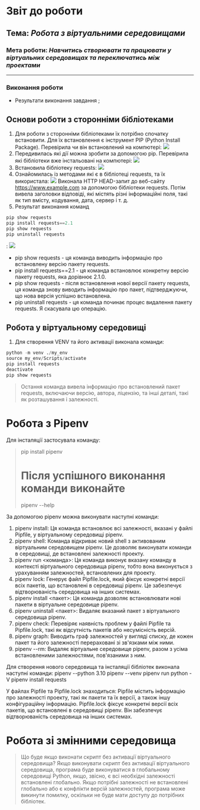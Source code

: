 # Звіт до роботи
## Тема: _Робота з віртуальними середовищами_
### Мета роботи: _Навчитись створювати та працювати у віртуальних середовищах та переключатись між проектами_

---
### Виконання роботи
- Результати виконання завдання ;
## Основи роботи з сторонніми бібліотеками
1. Для роботи з сторонніми бібліотеками їх потрібно спочатку встановити. Для їх встановлення є інструмент PIP (Python Install Package). Перевірила чи він встановлений на компютері:  ![](./pip1.png)
2. Передивилась які дії можна зробити за допомогою pip. Перевірила які бібліотеки вже інстальовані на компютері: 
![](./piplist.png)
3. Встановила бібліотеку requests: 
![](./req1.png)
4. Ознайомилась із методами які є в бібліотеці requests, та їх використала: 
![](./req2.png)
Виконала HTTP HEAD-запит до веб-сайту https://www.example.com за допомогою бібліотеки requests. Потім вивела заголовки відповіді, які містять різні інформаційні поля, такі як тип вмісту, кодування, дата, сервер і т. д.
5. Результат виконання команд 

```python
pip show requests
pip install requests==2.1
pip show requests
pip uninstall requests 
```

:
![](./req3.png)
- pip show requests - ця команда виводить інформацію про встановлену версію пакету requests.
- pip install requests==2.1 - ця команда встановлює конкретну версію пакету requests, яка дорівнює 2.1.0. 
- pip show requests - після встановлення нової версії пакету requests, ця команда знову виводить інформацію про пакет, підтверджуючи, що нова версія успішно встановлена. 
- pip uninstall requests - ця команда починає процес видалення пакету requests. Я скасувала цю операцію.
## Робота у віртуальному середовищі
1. Для створення VENV та його активації виконала команди:

```python
python -m venv ./my_env
source my_env/Scripts/activate
pip install requests
deactivate
pip show requests
```
> Остання команда вивела інформацію про встановлений пакет requests, включаючи версію, автора, ліцензію, та інші деталі, такі як розташування і залежності.

# Робота з Pipenv

Для інсталяції застосувала команду:
> pip install pipenv
># Після успішного виконання команди виконайте
>pipenv --help

За допомогою pipenv можна виконувати наступні команди:
1. pipenv install: Ця команда встановлює всі залежності, вказані у файлі Pipfile, у віртуальному середовищі pipenv.
2. pipenv shell: Команда відкриває новий shell з активованим віртуальним середовищем pipenv. Це дозволяє виконувати команди в середовищі, де встановлені залежності проекту.
3. pipenv run <команда>: Ця команда виконує вказану команду в контексті віртуального середовища pipenv, тобто вона виконується з урахуванням залежностей, встановлених для проекту.
4. pipenv lock: Генерує файл Pipfile.lock, який фіксує конкретні версії всіх пакетів, що встановлені в середовищі pipenv. Це забезпечує відтворюваність середовища на інших системах.
5. pipenv install <пакет>: Ця команда дозволяє встановлювати нові пакети в віртуальне середовище pipenv.
6. pipenv uninstall <пакет>: Видаляє вказаний пакет з віртуального середовища pipenv.
7. pipenv check: Перевіряє наявність проблем у файлі Pipfile та Pipfile.lock, такі як відсутність пакетів або несумісність версій.
8. pipenv graph: Виводить граф залежностей у вигляді списку, де кожен пакет та його залежності перераховані зі зв'язками між ними.
9. pipenv --rm: Видаляє віртуальне середовище pipenv, разом з усіма встановленими залежностями, пов'язаними з ним.

Для створення нового середовища та інсталяції бібліотек виконала наступні команди:
pipenv --python 3.10
pipenv --venv
pipenv run python -V
pipenv install requests

У файлах Pipfile та Pipfile.lock знаходиться:
Pipfile містить інформацію про залежності проекту, такі як пакети та їх версії, а також іншу конфігураційну інформацію.
Pipfile.lock фіксує конкретні версії всіх пакетів, що встановлені в середовищі pipenv. Він забезпечує відтворюваність середовища на інших системах.

# Робота зі змінними середовища
> Що буде якщо виконати скрипт без активації віртуального середовища?
> Якщо виконувати скрипт без активації віртуального середовища, програма буде виконуватися в глобальному середовищі Python, якщо, звісно, є всі необхідні залежності встановлені глобально.
Якщо потрібні залежності не встановлені глобально або є конфлікти версій залежностей, програма може викинути помилку, оскільки не буде мати доступу до потрібних бібліотек.
